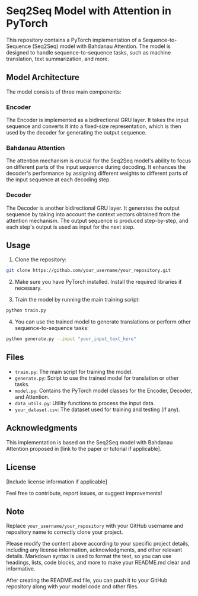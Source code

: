 # Seq2Seq Model with Attention in PyTorch

This repository contains a PyTorch implementation of a Sequence-to-Sequence (Seq2Seq) model with Bahdanau Attention. The model is designed to handle sequence-to-sequence tasks, such as machine translation, text summarization, and more.

## Model Architecture

The model consists of three main components:

### Encoder

The Encoder is implemented as a bidirectional GRU layer. It takes the input sequence and converts it into a fixed-size representation, which is then used by the decoder for generating the output sequence.

### Bahdanau Attention

The attention mechanism is crucial for the Seq2Seq model's ability to focus on different parts of the input sequence during decoding. It enhances the decoder's performance by assigning different weights to different parts of the input sequence at each decoding step.

### Decoder

The Decoder is another bidirectional GRU layer. It generates the output sequence by taking into account the context vectors obtained from the attention mechanism. The output sequence is produced step-by-step, and each step's output is used as input for the next step.

## Usage

1. Clone the repository:

```bash
git clone https://github.com/your_username/your_repository.git
```

2. Make sure you have PyTorch installed. Install the required libraries if necessary.

3. Train the model by running the main training script:

```bash
python train.py
```

4. You can use the trained model to generate translations or perform other sequence-to-sequence tasks:

```bash
python generate.py --input "your_input_text_here"
```

## Files

- `train.py`: The main script for training the model.
- `generate.py`: Script to use the trained model for translation or other tasks.
- `model.py`: Contains the PyTorch model classes for the Encoder, Decoder, and Attention.
- `data_utils.py`: Utility functions to process the input data.
- `your_dataset.csv`: The dataset used for training and testing (if any).

## Acknowledgments

This implementation is based on the Seq2Seq model with Bahdanau Attention proposed in [link to the paper or tutorial if applicable].

## License

[Include license information if applicable]

Feel free to contribute, report issues, or suggest improvements!

## Note

Replace `your_username/your_repository` with your GitHub username and repository name to correctly clone your project.

Please modify the content above according to your specific project details, including any license information, acknowledgments, and other relevant details. Markdown syntax is used to format the text, so you can use headings, lists, code blocks, and more to make your README.md clear and informative.

After creating the README.md file, you can push it to your GitHub repository along with your model code and other files.
